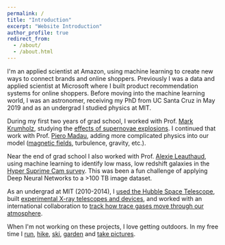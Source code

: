 ```yaml
---
permalink: /
title: "Introduction"
excerpt: "Website Introduction"
author_profile: true
redirect_from: 
  - /about/
  - /about.html
---
```


I'm an applied scientist at Amazon, using machine learning to create new ways to connect brands and online shoppers.  Previously I was a data and applied scientist at Microsoft where I built product recommendation systems for online shoppers. Before moving into the machine learning world, I was an astronomer, receiving my PhD from UC Santa Cruz in May 2019 and as an undergrad I studied physics at MIT.

During my first two years of grad school, I worked with Prof. [Mark Krumholz](http://www.mso.anu.edu.au/~krumholz/), studying the [effects of supernovae explosions](https://arxiv.org/abs/1606.01242). I continued that work with Prof. [Piero Madau](http://www.ucolick.org/~pmadau/Home.html), adding more complicated physics into our model ([magnetic fields](https://arxiv.org/abs/1802.06860), turbulence, gravity, etc.).

Near the end of grad school I also worked with Prof. [Alexie Leauthaud](https://alexie.sites.ucsc.edu/), using machine learning to identify low mass, low redshift galaxies in the [Hyper Suprime Cam survey](http://hsc.mtk.nao.ac.jp/ssp/survey/). This was been a fun challenge of applying Deep Neural Networks to a >100 TB image dataset.

As an undergrad at MIT (2010-2014), I [used the Hubble Space Telescope](https://arxiv.org/abs/1506.04758), built [experimental X-ray telescopes and devices](https://arxiv.org/abs/1309.4478), and worked with an international collaboration to [track how trace gases move through our atmosphere](https://www.atmos-meas-tech.net/10/4209/2017/).

When I'm not working on these projects, I love getting outdoors. In my free time I [run](https://www.strava.com/athletes/8672659), [hike](https://flic.kr/s/aHskqdCtYF), [ski](https://flic.kr/s/aHskvmPBfb), [garden](https://flic.kr/s/aHskPp3iQm) and [take pictures](https://www.flickr.com/photos/egentry/).
